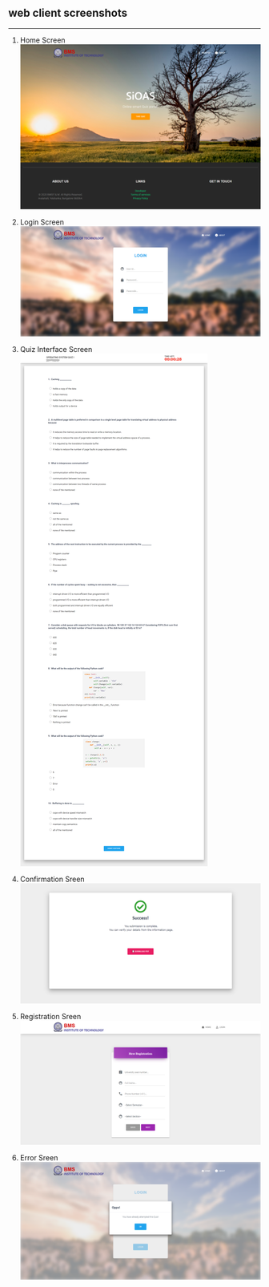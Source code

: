 
## web client screenshots
-------------------------------------
1. Home Screen
![GitHub Logo](home.png)

2. Login Screen
![GitHub Logo](login.png)

3. Quiz Interface Screen 
![GitHub Logo](active.png)

4. Confirmation Sreen
![GitHub Logo](success.png)

5. Registration Sreen
![GitHub Logo](register.png)

6. Error Sreen
![GitHub Logo](error.png)


